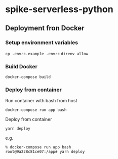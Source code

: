 # spike-serverless-python

## Deployment fron Docker

### Setup environment variables

`cp .envrc.example .envrc`
`direnv allow`

### Build Docker

`docker-compose build`

### Deploy from container

Run container with bash from host

`docker-compose run app bash`

Deploy from container

`yarn deploy`

e.g.

```
% docker-compose run app bash
root@9a228c81ce07:/app# yarn deploy
```
